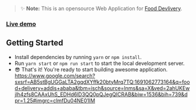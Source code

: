 > ✨ **Note:** This is an opensource Web Application for [Food Devlivery](https://react-quick-food.firebaseapp.com/).

### [Live demo](https://react-quick-food.firebaseapp.com/)

## Getting Started

- Install dependencies by running `yarn` or `npm install`.
- Run `yarn start` or `npm run start` to start the local development server.
- 😎 That's it! You're ready to start building awesome application.
https://www.google.com/search?sxsrf=AB5stBgUGGaLTA2gqdXYffk20btyMrq7TQ:1691062773164&q=food+delivery+addis+ababa&tbm=isch&source=lnms&sa=X&ved=2ahUKEwjlh4zfs8CAAxUhS_EDHd6lD3QQ0pQJegQICRAB&biw=1536&bih=739&dpr=1.25#imgrc=clmfDu04NE01IM
